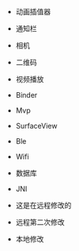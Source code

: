 - 动画插值器
- 通知栏
- 相机
- 二维码
- 视频播放
- Binder
- Mvp
- SurfaceView
- Ble
- Wifi
- 数据库
- JNI


- 这是在远程修改的
- 远程第二次修改
- 本地修改